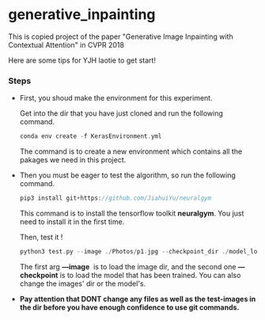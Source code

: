 # generative_inpainting
This is copied project of the paper "Generative Image Inpainting with Contextual Attention" in CVPR 2018

Here are some tips for YJH laotie to get start!

### Steps

- First, you shoud make the environment for this experiment.

  Get into the dir that you have just cloned and run the following command.

  ```c++
  conda env create -f KerasEnvironment.yml
  ```

  The command is to create a new environment which contains  all the pakages we need in this project.

- Then you must be eager to test the algorithm, so run the following command.

  ```c++
  pip3 install git+https://github.com/JiahuiYu/neuralgym
  ```

  This command is to install the tensorflow toolkit **neuralgym**. You just need to install it in the first time.

  Then, test it !

  ``` c++
  python3 test.py --image ./Photos/p1.jpg --checkpoint_dir ./model_logs/Places/
  ```

  The first arg **—image** ​ is to load the image dir, and the second one **—checkpoint​** is to load the model that has been trained. You can also change the images' dir or the model's.

- **Pay attention that DONT change any files as well as the test-images in the dir before you have enough confidence to use git commands.**

